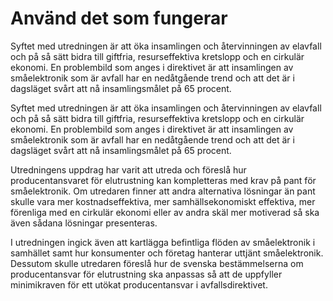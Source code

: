 # Använd det som fungerar

Syftet med utredningen är att öka insamlingen och återvinningen av elavfall och på så sätt bidra till giftfria, resurseffektiva kretslopp och en cirkulär ekonomi. En problembild som anges i direktivet är att insamlingen av småelektronik som är avfall har en nedåtgående trend och att det är i dagsläget svårt att nå insamlingsmålet på 65 procent.

Syftet med utredningen är att öka insamlingen och återvinningen av elavfall och på så sätt bidra till giftfria, resurseffektiva kretslopp och en cirkulär ekonomi. En problembild som anges i direktivet är att insamlingen av småelektronik som är avfall har en nedåtgående trend och att det är i dagsläget svårt att nå insamlingsmålet på 65 procent.

Utredningens uppdrag har varit att utreda och föreslå hur producentansvaret för elutrustning kan kompletteras med krav på pant för småelektronik. Om utredaren finner att andra alternativa lösningar än pant skulle vara mer kostnadseffektiva, mer samhällsekonomiskt effektiva, mer förenliga med en cirkulär ekonomi eller av andra skäl mer motiverad så ska även sådana lösningar presenteras.

I utredningen ingick även att kartlägga befintliga flöden av småelektronik i samhället samt hur konsumenter och företag hanterar uttjänt småelektronik. Dessutom skulle utredaren föreslå hur de svenska bestämmelserna om producentansvar för elutrustning ska anpassas så att de uppfyller minimikraven för ett utökat producentansvar i avfallsdirektivet.
